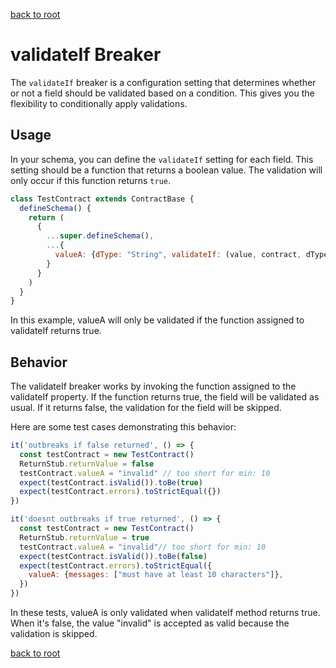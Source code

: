 [back to root](../../README.md#Documentation)

# validateIf Breaker

The `validateIf` breaker is a configuration setting that determines whether or not a field should be validated based on a condition. This gives you the flexibility to conditionally apply validations.

## Usage

In your schema, you can define the `validateIf` setting for each field. This setting should be a function that returns a boolean value. The validation will only occur if this function returns `true`.

```javascript
class TestContract extends ContractBase {
  defineSchema() {
    return (
      {
        ...super.defineSchema(),
        ...{
          valueA: {dType: "String", validateIf: (value, contract, dType, depth) => true, min: 10},
        }
      }
    )
  }
}
```


In this example, valueA will only be validated if the function assigned to validateIf returns true.

## Behavior
The validateIf breaker works by invoking the function assigned to the validateIf property. If the function returns true, the field will be validated as usual. If it returns false, the validation for the field will be skipped.

Here are some test cases demonstrating this behavior:

```javascript
it('outbreaks if false returned', () => {
  const testContract = new TestContract()
  ReturnStub.returnValue = false
  testContract.valueA = "invalid" // too short for min: 10
  expect(testContract.isValid()).toBe(true)
  expect(testContract.errors).toStrictEqual({})
})

it('doesnt outbreaks if true returned', () => {
  const testContract = new TestContract()
  ReturnStub.returnValue = true
  testContract.valueA = "invalid"// too short for min: 10
  expect(testContract.isValid()).toBe(false)
  expect(testContract.errors).toStrictEqual({
    valueA: {messages: ["must have at least 10 characters"]},
  })
})
```

In these tests, valueA is only validated when validateIf method returns true. When it's false, the value "invalid" is accepted as valid because the validation is skipped.

[back to root](../../README.md#Documentation)
